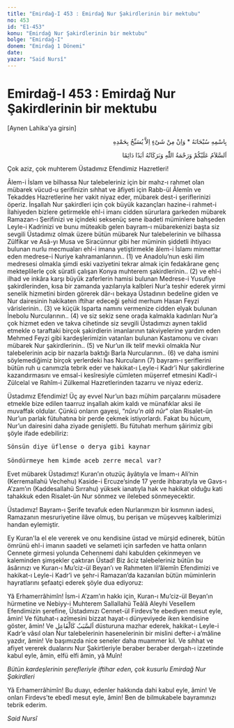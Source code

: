 ```yaml
---
title: "Emirdağ-I 453 : Emirdağ Nur Şakirdlerinin bir mektubu"
no: 453
id: "E1-453"
konu: "Emirdağ Nur Şakirdlerinin bir mektubu"
bolge: "Emirdağ-I"
donem: "Emirdağ 1 Dönemi"
date: 
yazar: "Said Nursî"
---
```


# Emirdağ-I 453 : Emirdağ Nur Şakirdlerinin bir mektubu

<p class="takdim">[Aynen Lahika'ya girsin]</p>

<p class="arabic" dir="rtl" title="Meal: “Subhân Allah’ın adıyla” * “Hiçbir şey yoktur ki O'nu hamd ile tesbih etmesin” [İsrâ 17:44]">بِاسْمِهِ سُبْحَانَهُ * وَاِنْ مِنْ شَىْءٍ اِلاَّ يُسَبِّحُ بِحَمْدِهِ</p>

<p class="arabic" dir="rtl" title="Meal: “Allah’ın selâmı, rahmeti ve bereketleri, ebedî ve dâimî olarak üzerinize olsun.”">اَلسَّلاَمُ عَلَيْكُمْ وَرَحْمَةُ اللّٰهِ وَبَرَكَاتُهُ اَبَدًا دَائِمًا</p>

Çok aziz, çok muhterem Üstadımız Efendimiz Hazretleri!

Âlem-i İslam ve bilhassa Nur talebeleriniz için bir mahz-ı rahmet olan mübarek vücud-u şerifinizin sıhhat ve âfiyeti için Rabb-ül Âlemîn ve Tekaddes Hazretlerine her vakit niyaz eder, mübarek dest-i şeriflerinizi öperiz. İnşallah Nur şakirdleri için çok büyük kazançları hazine-i rahmet-i İlahiyeden bizlere getirmekle ehl-i imanı cidden sürurlara garkeden mübarek Ramazan-ı Şerifinizi ve içindeki seksenüç sene ibadeti müminlere bahşeden Leyle-i Kadrinizi ve bunu müteakib gelen bayram-ı mübarekenizi başta siz sevgili Üstadımız olmak üzere bütün mübarek Nur talebelerinin ve bilhassa Zülfikar ve Asâ-yı Musa ve Siracünnur gibi her müminin şiddetli ihtiyacı bulunan nurlu mecmuaları ehl-i imana yetiştirmekle âlem-i İslamı minnettar eden medrese-i Nuriye kahramanlarının.. (1) ve Anadolu’nun eski ilim medresesi olmakla şimdi eski vaziyetini tekrar almak için fedakârane genç mekteplilerle çok süratli çalışan Konya muhterem şakirdlerinin.. (2) ve ehl-i ilhad ve inkâra karşı büyük zaferlerin hamisi bulunan Medrese-i Yusufiye şakirdlerinden, kısa bir zamanda yazılarıyla kalbleri Nur’a teshir ederek yirmi senelik hizmetini birden görerek dâr-ı bekaya Üstadının bedeline giden ve Nur dairesinin hakikaten iftihar edeceği şehid merhum Hasan Feyzi vârislerinin.. (3) ve küçük Isparta namını vermenize cidden elyak bulunan İnebolu Nurcularının.. (4) ve siz sekiz sene orada kalmakla kadınları Nur’a çok hizmet eden ve takva cihetinde siz sevgili Üstadımızı aynen taklid etmekle o taraftaki birçok şakirdlerin imanlarının takviyelerine yardım eden Mehmed Feyzi gibi kardeşlerimizin vatanları bulunan Kastamonu ve civarı mübarek Nur şakirdlerinin.. (5) ve Nur’un ilk telif mevkii olmakla Nur talebelerinin acip bir nazarla baktığı Barla Nurcularının.. (6) ve daha ismini söylemediğimiz birçok yerlerdeki has Nurcuların (7) bayram-ı şeriflerini bütün ruh u canımızla tebrik eder ve hakikat-ı Leyle-i Kadr’i Nur şakirdlerine kazandırmasını ve emsal-i kesîresiyle cümleten müşerref etmesini Kadîr-i Zülcelal ve Rahîm-i Zülkemal Hazretlerinden tazarru ve niyaz ederiz.

Üstadımız Efendimiz! Üç ay evvel Nur’un bazı mühim parçalarını müsadere etmekle bize edilen taarruz inşallah akim kaldı ve münafıklar aksi ile muvaffak oldular. Çünkü onların gayesi, “*nûru'n alâ nûr*” olan Risalet-ün Nur’un parlak fütuhatına bir perde çekmek istiyorlardı. Fakat bu hücum, Nur’un dairesini daha ziyade genişletti. Bu fütuhatı merhum şâirimiz gibi şöyle ifade edebiliriz:

<pre>
Sönsün diye üflense o derya gibi kaynar
 
Söndürmeye hem kimde aceb zerre mecal var?
</pre>

Evet mübarek Üstadımız! Kuran’ın otuzüç âyâtıyla ve İmam-ı Ali’nin (Kerremallahü Vechehu) Kaside-i Ercuze’sinde 17 yerde ihbaratıyla ve Gavs-ı A’zam’ın (Kaddesallahü Sırrahu) yüksek ianatıyla hak ve hakikat olduğu kati tahakkuk eden Risalet-ün Nur sönmez ve ilelebed sönmeyecektir.

Üstadımız! Bayram-ı Şerife tevafuk eden Nurlarımızın bir kısmının iadesi, Ramazanın mesruriyetine ilâve olmuş, bu perişan ve müşevveş kalblerimizi handan eylemiştir.

Ey Kuran'la el ele vererek ve onu kendisine üstad ve mürşid edinerek, bütün ömrünü ehl-i imanın saadeti ve selameti için sarfeden ve hatta onların Cennete girmesi yolunda Cehennemi dahi kabulden çekinmeyen ve kaleminden şimşekler çaktıran Üstad! Biz âciz talebeleriniz bütün bu âsârınızı ve Kuran-ı Mu’ciz-ül Beyan’ı ve Rahmeten lil’âlemîn Efendimizi ve hakikat-ı Leyle-i Kadr’i ve şehr-i Ramazan’da kazanılan bütün müminlerin hayratlarını şefaatçi ederek şöyle dua ediyoruz:

Yâ Erhamerrâhimîn! İsm-i A’zam’ın hakkı için, Kuran-ı Mu’ciz-ül Beyan’ın hürmetine ve Nebiyy-i Muhterem Sallallahü Teâlâ Aleyhi Vesellem Efendimizin şerefine, Üstadımızı Cennet-ül Firdevs’te ebediyen mesut eyle, âmin! Ve fütuhat-ı azîmesini bizzat hayat-ı dünyeviyede iken kendisine göster, âmin! Ve <span class="arabic" dir="rtl" title="Meal: “Bir şeye sebep olan, onu işleyen gibidir.”">اَلسَّبَبُ كَالْفَاعِلِ</span> düsturuna mazhar ederek, hakikat-ı Leyle-i Kadr’e vâsıl olan Nur talebelerinin hasenelerinin bir mislini defter-i a’mâline yazdır, âmin! Ve başımızda nice seneler daha muammer kıl. Ve sıhhat ve afiyet vererek dualarını Nur Şakirtleriyle beraber beraber dergah-ı izzetinde kabul eyle, âmin, elfü elfi âmin, yâ Muîn!

*Bütün kardeşlerinin şerefleriyle iftihar eden, çok kusurlu*
*Emirdağ Nur Şakirdleri*

Yâ Erhamerrâhimîn! Bu duayı, edenler hakkında dahi kabul eyle, âmin! Ve onları Firdevs’te ebedî mesut eyle, âmin! Ben de bilmukabele bayramınızı tebrik ederim.

*Said Nursî*
